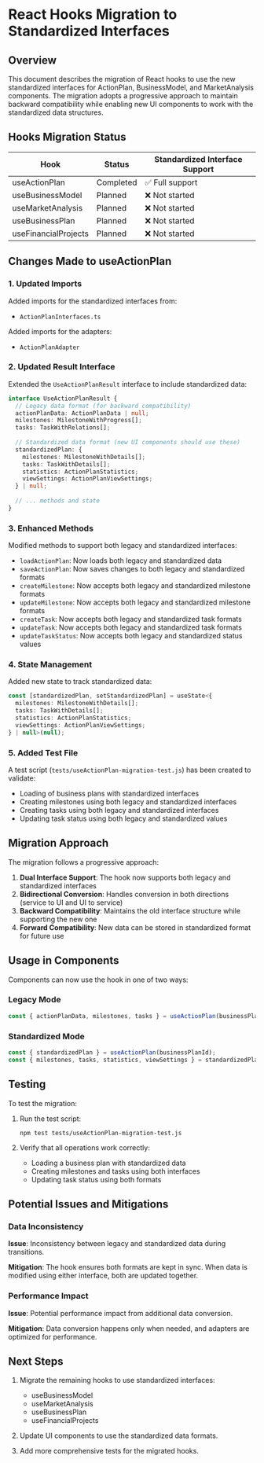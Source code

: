 # React Hooks Migration to Standardized Interfaces

## Overview

This document describes the migration of React hooks to use the new standardized interfaces for ActionPlan, BusinessModel, and MarketAnalysis components. The migration adopts a progressive approach to maintain backward compatibility while enabling new UI components to work with the standardized data structures.

## Hooks Migration Status

| Hook                | Status      | Standardized Interface Support |
|---------------------|-------------|--------------------------------|
| useActionPlan       | Completed   | ✅ Full support                |
| useBusinessModel    | Planned     | ❌ Not started                 |
| useMarketAnalysis   | Planned     | ❌ Not started                 |
| useBusinessPlan     | Planned     | ❌ Not started                 |
| useFinancialProjects| Planned     | ❌ Not started                 |

## Changes Made to useActionPlan

### 1. Updated Imports

Added imports for the standardized interfaces from:
- `ActionPlanInterfaces.ts`

Added imports for the adapters:
- `ActionPlanAdapter`

### 2. Updated Result Interface

Extended the `UseActionPlanResult` interface to include standardized data:

```typescript
interface UseActionPlanResult {
  // Legacy data format (for backward compatibility)
  actionPlanData: ActionPlanData | null;
  milestones: MilestoneWithProgress[];
  tasks: TaskWithRelations[];
  
  // Standardized data format (new UI components should use these)
  standardizedPlan: {
    milestones: MilestoneWithDetails[];
    tasks: TaskWithDetails[];
    statistics: ActionPlanStatistics;
    viewSettings: ActionPlanViewSettings;
  } | null;
  
  // ... methods and state
}
```

### 3. Enhanced Methods

Modified methods to support both legacy and standardized interfaces:

- `loadActionPlan`: Now loads both legacy and standardized data
- `saveActionPlan`: Now saves changes to both legacy and standardized formats
- `createMilestone`: Now accepts both legacy and standardized milestone formats
- `updateMilestone`: Now accepts both legacy and standardized milestone formats
- `createTask`: Now accepts both legacy and standardized task formats
- `updateTask`: Now accepts both legacy and standardized task formats
- `updateTaskStatus`: Now accepts both legacy and standardized status values

### 4. State Management

Added new state to track standardized data:

```typescript
const [standardizedPlan, setStandardizedPlan] = useState<{
  milestones: MilestoneWithDetails[];
  tasks: TaskWithDetails[];
  statistics: ActionPlanStatistics;
  viewSettings: ActionPlanViewSettings;
} | null>(null);
```

### 5. Added Test File

A test script (`tests/useActionPlan-migration-test.js`) has been created to validate:
- Loading of business plans with standardized interfaces
- Creating milestones using both legacy and standardized interfaces
- Creating tasks using both legacy and standardized interfaces
- Updating task status using both legacy and standardized values

## Migration Approach

The migration follows a progressive approach:

1. **Dual Interface Support**: The hook now supports both legacy and standardized interfaces
2. **Bidirectional Conversion**: Handles conversion in both directions (service to UI and UI to service)
3. **Backward Compatibility**: Maintains the old interface structure while supporting the new one
4. **Forward Compatibility**: New data can be stored in standardized format for future use

## Usage in Components

Components can now use the hook in one of two ways:

### Legacy Mode

```typescript
const { actionPlanData, milestones, tasks } = useActionPlan(businessPlanId);
```

### Standardized Mode

```typescript
const { standardizedPlan } = useActionPlan(businessPlanId);
const { milestones, tasks, statistics, viewSettings } = standardizedPlan;
```

## Testing

To test the migration:

1. Run the test script:
   ```
   npm test tests/useActionPlan-migration-test.js
   ```

2. Verify that all operations work correctly:
   - Loading a business plan with standardized data
   - Creating milestones and tasks using both interfaces
   - Updating task status using both formats

## Potential Issues and Mitigations

### Data Inconsistency

**Issue**: Inconsistency between legacy and standardized data during transitions.

**Mitigation**: The hook ensures both formats are kept in sync. When data is modified using either interface, both are updated together.

### Performance Impact

**Issue**: Potential performance impact from additional data conversion.

**Mitigation**: Data conversion happens only when needed, and adapters are optimized for performance.

## Next Steps

1. Migrate the remaining hooks to use standardized interfaces:
   - useBusinessModel
   - useMarketAnalysis
   - useBusinessPlan
   - useFinancialProjects

2. Update UI components to use the standardized data formats.

3. Add more comprehensive tests for the migrated hooks.